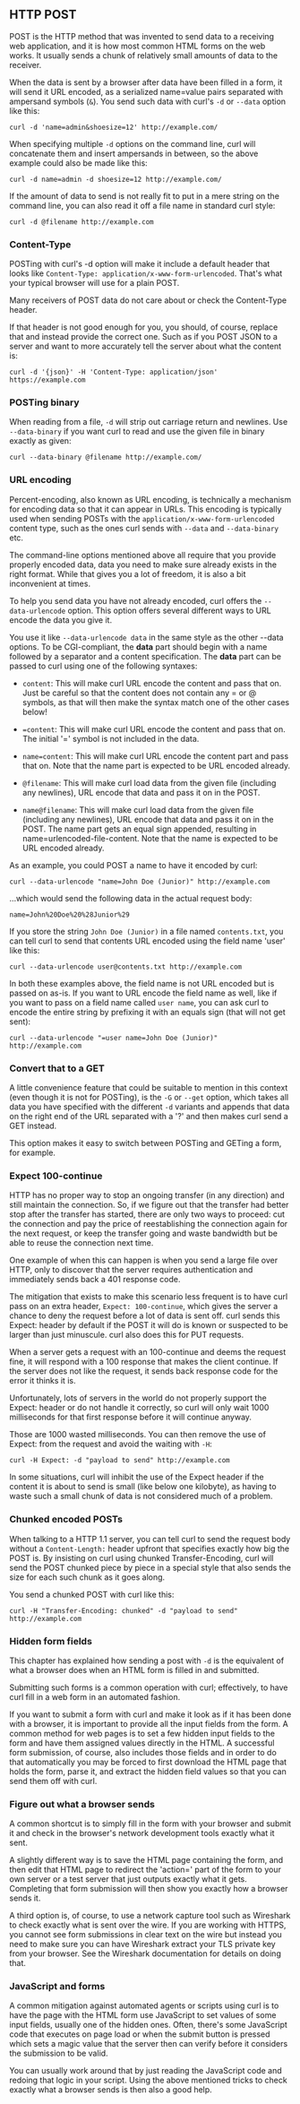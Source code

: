## HTTP POST

POST is the HTTP method that was invented to send data to a receiving web
application, and it is how most common HTML forms on the web
works. It usually sends a chunk of relatively small amounts of data to the
receiver.

When the data is sent by a browser after data have been filled in a form, it
will send it URL encoded, as a serialized name=value pairs separated with
ampersand symbols (`&`). You send such data with curl's `-d` or `--data`
option like this:

    curl -d 'name=admin&shoesize=12' http://example.com/

When specifying multiple `-d` options on the command line, curl will
concatenate them and insert ampersands in between, so the above example could
also be made like this:

    curl -d name=admin -d shoesize=12 http://example.com/

If the amount of data to send is not really fit to put in a mere string on the
command line, you can also read it off a file name in standard curl style:

    curl -d @filename http://example.com

### Content-Type

POSTing with curl's -d option will make it include a default header that looks
like `Content-Type: application/x-www-form-urlencoded`. That's what your
typical browser will use for a plain POST.

Many receivers of POST data do not care about or check the Content-Type
header.

If that header is not good enough for you, you should, of course, replace that
and instead provide the correct one. Such as if you POST JSON to a server and
want to more accurately tell the server about what the content is:

    curl -d '{json}' -H 'Content-Type: application/json' https://example.com

### POSTing binary

When reading from a file, `-d` will strip out carriage return and
newlines. Use `--data-binary` if you want curl to read and use the given file
in binary exactly as given:

    curl --data-binary @filename http://example.com/

### URL encoding

Percent-encoding, also known as URL encoding, is technically a mechanism for
encoding data so that it can appear in URLs. This encoding is typically used
when sending POSTs with the `application/x-www-form-urlencoded` content type,
such as the ones curl sends with `--data` and `--data-binary` etc.

The command-line options mentioned above all require that you provide properly
encoded data, data you need to make sure already exists in the right format.
While that gives you a lot of freedom, it is also a bit inconvenient at times.

To help you send data you have not already encoded, curl offers the
`--data-urlencode` option. This option offers several different ways to URL
encode the data you give it.

You use it like `--data-urlencode data` in the same style as the other --data
options. To be CGI-compliant, the **data** part should begin with a name
followed by a separator and a content specification. The **data** part can be
passed to curl using one of the following syntaxes:

 - `content`: This will make curl URL encode the content and pass that
   on. Just be careful so that the content does not contain any = or @ symbols,
   as that will then make the syntax match one of the other cases below!

 - `=content`: This will make curl URL encode the content and pass that
   on. The initial '=' symbol is not included in the data.

 - `name=content`: This will make curl URL encode the content part and pass
   that on. Note that the name part is expected to be URL encoded already.

 - `@filename`: This will make curl load data from the given file (including
   any newlines), URL encode that data and pass it on in the POST.

 - `name@filename`: This will make curl load data from the given file
   (including any newlines), URL encode that data and pass it on in the POST.
   The name part gets an equal sign appended, resulting in
   name=urlencoded-file-content. Note that the name is expected to be URL
   encoded already.

As an example, you could POST a name to have it encoded by curl:

    curl --data-urlencode "name=John Doe (Junior)" http://example.com

…which would send the following data in the actual request body:

    name=John%20Doe%20%28Junior%29

If you store the string `John Doe (Junior)` in a file named `contents.txt`,
you can tell curl to send that contents URL encoded using the field name
'user' like this:

    curl --data-urlencode user@contents.txt http://example.com

In both these examples above, the field name is not URL encoded but is passed
on as-is. If you want to URL encode the field name as well, like if you want
to pass on a field name called `user name`, you can ask curl to encode the
entire string by prefixing it with an equals sign (that will not get sent):

    curl --data-urlencode "=user name=John Doe (Junior)" http://example.com

### Convert that to a GET

A little convenience feature that could be suitable to mention in this context
(even though it is not for POSTing), is the `-G` or `--get` option, which
takes all data you have specified with the different `-d` variants and appends
that data on the right end of the URL separated with a '?' and then makes curl
send a GET instead.

This option makes it easy to switch between POSTing and GETing a form, for
example.

### Expect 100-continue

HTTP has no proper way to stop an ongoing transfer (in any direction) and
still maintain the connection. So, if we figure out that the transfer had better
stop after the transfer has started, there are only two ways to proceed: cut the
connection and pay the price of reestablishing the connection again for the next
request, or keep the transfer going and waste bandwidth but be able to reuse
the connection next time.

One example of when this can happen is when you send a large file over HTTP,
only to discover that the server requires authentication and immediately sends
back a 401 response code.

The mitigation that exists to make this scenario less frequent is to have
curl pass on an extra header, `Expect: 100-continue`, which gives the server a
chance to deny the request before a lot of data is sent off. curl sends this
Expect: header by default if the POST it will do is known or suspected to be
larger than just minuscule. curl also does this for PUT requests.

When a server gets a request with an 100-continue and deems the request fine,
it will respond with a 100 response that makes the client continue. If the
server does not like the request, it sends back response code for the error it
thinks it is.

Unfortunately, lots of servers in the world do not properly support the
Expect: header or do not handle it correctly, so curl will only wait 1000
milliseconds for that first response before it will continue anyway.

Those are 1000 wasted milliseconds. You can then remove the use of Expect:
from the request and avoid the waiting with `-H`:

    curl -H Expect: -d "payload to send" http://example.com

In some situations, curl will inhibit the use of the Expect header if the
content it is about to send is small (like below one kilobyte), as having to
waste such a small chunk of data is not considered much of a problem.

### Chunked encoded POSTs

When talking to a HTTP 1.1 server, you can tell curl to send the request body
without a `Content-Length:` header upfront that specifies exactly how big the
POST is. By insisting on curl using chunked Transfer-Encoding, curl will send
the POST chunked piece by piece in a special style that also sends the size
for each such chunk as it goes along.

You send a chunked POST with curl like this:

    curl -H "Transfer-Encoding: chunked" -d "payload to send" http://example.com

### Hidden form fields

This chapter has explained how sending a post with `-d` is the equivalent of
what a browser does when an HTML form is filled in and submitted.

Submitting such forms is a common operation with curl; effectively, to have
curl fill in a web form in an automated fashion.

If you want to submit a form with curl and make it look as if it has been done
with a browser, it is important to provide all the input fields from the
form. A common method for web pages is to set a few hidden input fields to the
form and have them assigned values directly in the HTML. A successful form
submission, of course, also includes those fields and in order to do that
automatically you may be forced to first download the HTML page that holds the
form, parse it, and extract the hidden field values so that you can send them
off with curl.

### Figure out what a browser sends

A common shortcut is to simply fill in the form with your browser and submit
it and check in the browser's network development tools exactly what it sent.

A slightly different way is to save the HTML page containing the form, and
then edit that HTML page to redirect the 'action=' part of the form to your
own server or a test server that just outputs exactly what it gets. Completing
that form submission will then show you exactly how a browser sends it.

A third option is, of course, to use a network capture tool such as Wireshark to
check exactly what is sent over the wire. If you are working with HTTPS, you
cannot see form submissions in clear text on the wire but instead you need to
make sure you can have Wireshark extract your TLS private key from your
browser. See the Wireshark documentation for details on doing that.

### JavaScript and forms

A common mitigation against automated agents or scripts using curl is to have
the page with the HTML form use JavaScript to set values of some input fields,
usually one of the hidden ones. Often, there's some JavaScript code that
executes on page load or when the submit button is pressed which sets a magic
value that the server then can verify before it considers the submission to be
valid.

You can usually work around that by just reading the JavaScript code and
redoing that logic in your script. Using the above mentioned tricks to check
exactly what a browser sends is then also a good help.

